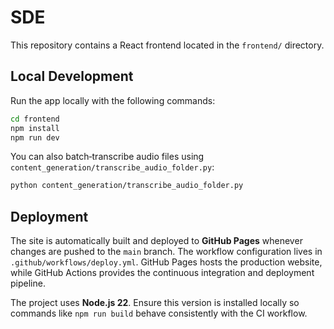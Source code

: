 # SDE

This repository contains a React frontend located in the `frontend/` directory.

## Local Development

Run the app locally with the following commands:

```bash
cd frontend
npm install
npm run dev
```

You can also batch‑transcribe audio files using `content_generation/transcribe_audio_folder.py`:

```bash
python content_generation/transcribe_audio_folder.py
```

## Deployment

The site is automatically built and deployed to **GitHub Pages** whenever changes are pushed to the `main` branch. The workflow configuration lives in `.github/workflows/deploy.yml`. GitHub Pages hosts the production website, while GitHub Actions provides the continuous integration and deployment pipeline.

The project uses **Node.js 22**. Ensure this version is installed locally so commands like `npm run build` behave consistently with the CI workflow.
